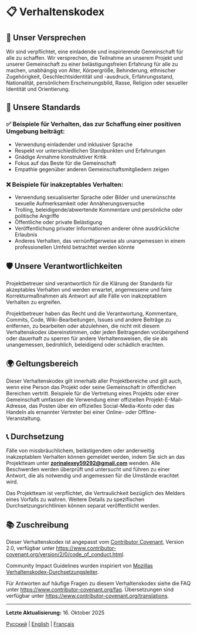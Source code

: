 # 📋 Verhaltenskodex

## 🤝 Unser Versprechen

Wir sind verpflichtet, eine einladende und inspirierende Gemeinschaft für alle zu schaffen. Wir versprechen, die Teilnahme an unserem Projekt und unserer Gemeinschaft zu einer belästigungsfreien Erfahrung für alle zu machen, unabhängig von Alter, Körpergröße, Behinderung, ethnischer Zugehörigkeit, Geschlechtsidentität und -ausdruck, Erfahrungsstand, Nationalität, persönlichem Erscheinungsbild, Rasse, Religion oder sexueller Identität und Orientierung.

## 📏 Unsere Standards

### ✅ Beispiele für Verhalten, das zur Schaffung einer positiven Umgebung beiträgt:

- Verwendung einladender und inklusiver Sprache
- Respekt vor unterschiedlichen Standpunkten und Erfahrungen
- Gnädige Annahme konstruktiver Kritik
- Fokus auf das Beste für die Gemeinschaft
- Empathie gegenüber anderen Gemeinschaftsmitgliedern zeigen

### ❌ Beispiele für inakzeptables Verhalten:

- Verwendung sexualisierter Sprache oder Bilder und unerwünschte sexuelle Aufmerksamkeit oder Annäherungsversuche
- Trolling, beleidigende/abwertende Kommentare und persönliche oder politische Angriffe
- Öffentliche oder private Belästigung
- Veröffentlichung privater Informationen anderer ohne ausdrückliche Erlaubnis
- Anderes Verhalten, das vernünftigerweise als unangemessen in einem professionellen Umfeld betrachtet werden könnte

## 🛡️ Unsere Verantwortlichkeiten

Projektbetreuer sind verantwortlich für die Klärung der Standards für akzeptables Verhalten und werden erwartet, angemessene und faire Korrekturmaßnahmen als Antwort auf alle Fälle von inakzeptablem Verhalten zu ergreifen.

Projektbetreuer haben das Recht und die Verantwortung, Kommentare, Commits, Code, Wiki-Bearbeitungen, Issues und andere Beiträge zu entfernen, zu bearbeiten oder abzulehnen, die nicht mit diesem Verhaltenskodex übereinstimmen, oder jeden Beitragenden vorübergehend oder dauerhaft zu sperren für andere Verhaltensweisen, die sie als unangemessen, bedrohlich, beleidigend oder schädlich erachten.

## 🌍 Geltungsbereich

Dieser Verhaltenskodex gilt innerhalb aller Projektbereiche und gilt auch, wenn eine Person das Projekt oder seine Gemeinschaft in öffentlichen Bereichen vertritt. Beispiele für die Vertretung eines Projekts oder einer Gemeinschaft umfassen die Verwendung einer offiziellen Projekt-E-Mail-Adresse, das Posten über ein offizielles Social-Media-Konto oder das Handeln als ernannter Vertreter bei einer Online- oder Offline-Veranstaltung.

## 📞 Durchsetzung

Fälle von missbräuchlichem, belästigendem oder anderweitig inakzeptablem Verhalten können gemeldet werden, indem Sie sich an das Projektteam unter **zorinalexey59292@gmail.com** wenden. Alle Beschwerden werden überprüft und untersucht und führen zu einer Antwort, die als notwendig und angemessen für die Umstände erachtet wird.

Das Projektteam ist verpflichtet, die Vertraulichkeit bezüglich des Melders eines Vorfalls zu wahren. Weitere Details zu spezifischen Durchsetzungsrichtlinien können separat veröffentlicht werden.

## 📚 Zuschreibung

Dieser Verhaltenskodex ist angepasst vom [Contributor Covenant](https://www.contributor-covenant.org), Version 2.0, verfügbar unter https://www.contributor-covenant.org/version/2/0/code_of_conduct.html.

Community Impact Guidelines wurden inspiriert von [Mozillas Verhaltenskodex-Durchsetzungsleiter](https://github.com/mozilla/diversity).

Für Antworten auf häufige Fragen zu diesem Verhaltenskodex siehe die FAQ unter https://www.contributor-covenant.org/faq. Übersetzungen sind verfügbar unter https://www.contributor-covenant.org/translations.

---

**Letzte Aktualisierung:** 16. Oktober 2025

[Русский](../../CODE_OF_CONDUCT.md) | [English](../en/CODE_OF_CONDUCT.md) | [Français](../fr/CODE_OF_CONDUCT.md)
